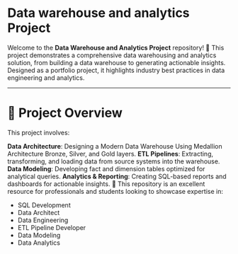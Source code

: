# Data warehouse and analytics Project

Welcome to the **Data Warehouse and Analytics Project** repository! 🚀
This project demonstrates a comprehensive data warehousing and analytics solution, from building a data warehouse to generating actionable insights. Designed as a portfolio project, it highlights industry best practices in data engineering and analytics.

---
# 📖 Project Overview
This project involves:

**Data Architecture**: Designing a Modern Data Warehouse Using Medallion Architecture Bronze, Silver, and Gold layers.
**ETL Pipelines**: Extracting, transforming, and loading data from source systems into the warehouse.
**Data Modeling**: Developing fact and dimension tables optimized for analytical queries.
**Analytics & Reporting**: Creating SQL-based reports and dashboards for actionable insights.
🎯 This repository is an excellent resource for professionals and students looking to showcase expertise in:

- SQL Development
- Data Architect
- Data Engineering
- ETL Pipeline Developer
- Data Modeling
- Data Analytics
